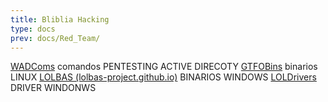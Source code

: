 ```yaml
---
title: Bliblia Hacking
type: docs
prev: docs/Red_Team/
---
```

[WADComs](https://wadcoms.github.io/) comandos PENTESTING ACTIVE DIRECOTY
[GTFOBins](https://gtfobins.github.io/) binarios LINUX
[LOLBAS (lolbas-project.github.io)](https://lolbas-project.github.io/) BINARIOS WINDOWS
[LOLDrivers](https://www.loldrivers.io/) DRIVER WINDONWS
